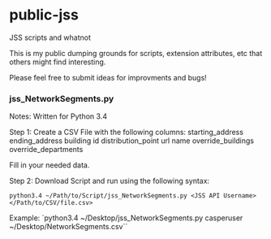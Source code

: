 public-jss
==========

JSS scripts and whatnot

This is my public dumping grounds for scripts, extension attributes, etc that others might find interesting.

Please feel free to submit ideas for improvments and bugs!

### jss_NetworkSegments.py

Notes: Written for Python 3.4

Step 1: Create a CSV File with the following columns: 
  starting_address	ending_address	building	id	distribution_point	url	name	override_buildings	override_departments

Fill in your needed data. 

Step 2: Download Script and run using the following syntax:

`python3.4 ~/Path/to/Script/jss_NetworkSegments.py <JSS API Username> </Path/to/CSV/file.csv>`

Example: `python3.4 ~/Desktop/jss_NetworkSegments.py casperuser ~/Desktop/NetworkSegments.csv``


